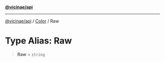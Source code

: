 [**@vicinae/api**](../../../../README.md)

***

[@vicinae/api](../../../../README.md) / [Color](../README.md) / Raw

# Type Alias: Raw

> **Raw** = `string`
